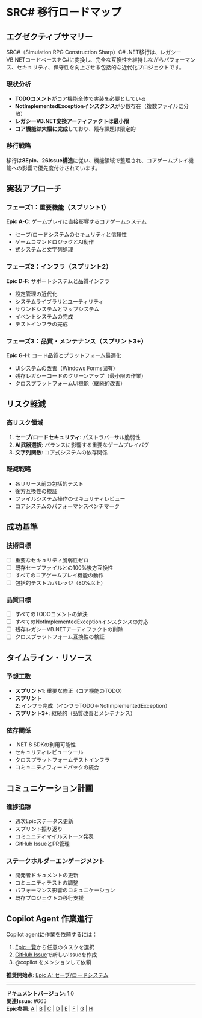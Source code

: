 # SRC# 移行ロードマップ

## エグゼクティブサマリー

SRC#（Simulation RPG Construction Sharp）C# .NET移行は、レガシーVB.NETコードベースをC#に変換し、完全な互換性を維持しながらパフォーマンス、セキュリティ、保守性を向上させる包括的な近代化プロジェクトです。

### 現状分析

- **TODOコメント**がコア機能全体で実装を必要としている
- **NotImplementedExceptionインスタンス**が少数存在（複数ファイルに分散）
- **レガシーVB.NET変換アーティファクトは最小限**
- **コア機能は大幅に完成**しており、残存課題は限定的

### 移行戦略

移行は**8Epic、26Issue構造**に従い、機能領域で整理され、コアゲームプレイ機能への影響で優先度付けされています。

## 実装アプローチ

### フェーズ1：重要機能（スプリント1）
**Epic A-C**: ゲームプレイに直接影響するコアゲームシステム
- セーブ/ロードシステムのセキュリティと信頼性
- ゲームコマンドロジックとAI動作
- 式システムと文字列処理

### フェーズ2：インフラ（スプリント2）
**Epic D-F**: サポートシステムと品質インフラ
- 設定管理の近代化
- システムライブラリとユーティリティ
- サウンドシステムとマップシステム
- イベントシステムの完成
- テストインフラの完成

### フェーズ3：品質・メンテナンス（スプリント3+）
**Epic G-H**: コード品質とプラットフォーム最適化
- UIシステムの改善（Windows Forms固有）
- 残存レガシーコードのクリーンアップ（最小限の作業）
- クロスプラットフォームUI機能（継続的改善）

## リスク軽減

### 高リスク領域
1. **セーブ/ロードセキュリティ**: パストラバーサル脆弱性
2. **AI武器選択**: バランスに影響する重要なゲームプレイバグ
3. **文字列関数**: コア式システムの依存関係

### 軽減戦略
- 各リリース前の包括的テスト
- 後方互換性の検証
- ファイルシステム操作のセキュリティレビュー
- コアシステムのパフォーマンスベンチマーク

## 成功基準

### 技術目標
- [ ] 重要なセキュリティ脆弱性ゼロ
- [ ] 既存セーブファイルとの100%後方互換性
- [ ] すべてのコアゲームプレイ機能の動作
- [ ] 包括的テストカバレッジ（80%以上）

### 品質目標  
- [ ] すべてのTODOコメントの解決
- [ ] すべてのNotImplementedExceptionインスタンスの対応
- [ ] 残存レガシーVB.NETアーティファクトの削除
- [ ] クロスプラットフォーム互換性の検証

## タイムライン・リソース

### 予想工数
- **スプリント1**: 重要な修正（コア機能のTODO）
- **スプリント2**: インフラ完成（インフラTODO＋NotImplementedException）
- **スプリント3+**: 継続的（品質改善とメンテナンス）

### 依存関係
- .NET 8 SDKの利用可能性
- セキュリティレビューツール
- クロスプラットフォームテストインフラ
- コミュニティフィードバックの統合

## コミュニケーション計画

### 進捗追跡
- 週次Epicステータス更新
- スプリント振り返り
- コミュニティマイルストーン発表
- GitHub IssueとPR管理

### ステークホルダーエンゲージメント
- 開発者ドキュメントの更新
- コミュニティテストの調整
- パフォーマンス影響のコミュニケーション
- 既存プロジェクトの移行支援

## Copilot Agent 作業進行

Copilot agentに作業を依頼するには：
1. [Epic一覧](./epics/)から任意のタスクを選択
2. [GitHub Issue](../.github/ISSUE_TEMPLATE/epic-task.md)で新しいIssueを作成
3. @copilot をメンションして依頼

**推奨開始点**: [Epic A: セーブ/ロードシステム](./epics/epic-a-save-load.md)

---

**ドキュメントバージョン**: 1.0  
**関連Issue**: #663  
**Epic参照**: [A](./epics/epic-a-save-load.md) | [B](./epics/epic-b-game-commands.md) | [C](./epics/epic-c-expression-system.md) | [D](./epics/epic-d-configuration.md) | [E](./epics/epic-e-system-libraries.md) | [F](./epics/epic-f-test-infrastructure.md) | [G](./epics/epic-g-legacy-cleanup.md) | [H](./epics/epic-h-ui-platform.md)